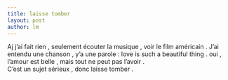 ```yaml
---
title: laisse tomber 
layout: post
author: lm
---
```

<p>Aj j’ai fait rien , seulement écouter la musique , voir le film américain . J’ai entendu une chanson , y’a une parole : love is such a beautiful thing . oui , l’amour est belle , mais tout ne peut pas l’avoir .<br />
C’est un sujet sérieux , donc laisse tomber . </p>
